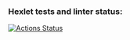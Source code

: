 ### Hexlet tests and linter status:
[![Actions Status](https://github.com/PaulFirst/devops-for-programmers-project-lvl1/workflows/hexlet-check/badge.svg)](https://github.com/PaulFirst/devops-for-programmers-project-lvl1/actions)